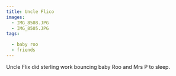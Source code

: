 ```yaml
---
title: Uncle Flico
images:
  - IMG_8508.JPG
  - IMG_8505.JPG
tags:

  - baby roo
  - friends
---
```

Uncle Flix did sterling work bouncing baby Roo and Mrs P to sleep. 